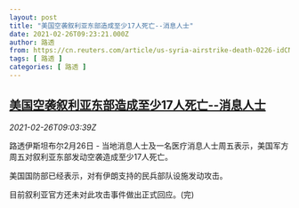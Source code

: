 ```yaml
---
layout: post
title: "美国空袭叙利亚东部造成至少17人死亡--消息人士"
date: 2021-02-26T09:23:21.000Z
author: 路透
from: https://cn.reuters.com/article/us-syria-airstrike-death-0226-idCNKBS2AQ122
tags: [ 路透 ]
categories: [ 路透 ]
---
```

<!--1614331401000-->
[美国空袭叙利亚东部造成至少17人死亡--消息人士](https://cn.reuters.com/article/us-syria-airstrike-death-0226-idCNKBS2AQ122)
------

<div>
<div><i>2021-02-26T09:03:39Z</i></div><p>路透伊斯坦布尔2月26日 - 当地消息人士及一名医疗消息人士周五表示，美国军方周五对叙利亚东部发动空袭造成至少17人死亡。</p><p>美国国防部已经表示，对有伊朗支持的民兵部队设施发动攻击。</p><p>目前叙利亚官方还未对此攻击事件做出正式回应。(完)</p>
</div>
